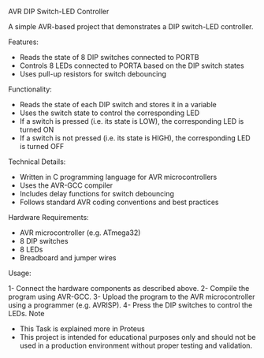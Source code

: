 AVR DIP Switch-LED Controller

A simple AVR-based project that demonstrates a DIP switch-LED controller.

Features:

- Reads the state of 8 DIP switches connected to PORTB
- Controls 8 LEDs connected to PORTA based on the DIP switch states
- Uses pull-up resistors for switch debouncing

Functionality:

- Reads the state of each DIP switch and stores it in a variable
- Uses the switch state to control the corresponding LED
- If a switch is pressed (i.e. its state is LOW), the corresponding LED is turned ON
- If a switch is not pressed (i.e. its state is HIGH), the corresponding LED is turned OFF

Technical Details:

- Written in C programming language for AVR microcontrollers
- Uses the AVR-GCC compiler
- Includes delay functions for switch debouncing
- Follows standard AVR coding conventions and best practices

Hardware Requirements:

- AVR microcontroller (e.g. ATmega32)
- 8 DIP switches
- 8 LEDs
- Breadboard and jumper wires

Usage:

1- Connect the hardware components as described above.
2- Compile the program using AVR-GCC.
3- Upload the program to the AVR microcontroller using a programmer 
(e.g. AVRISP).
4- Press the DIP switches to control the LEDs.
Note

- This Task is explained more in Proteus
- This project is intended for educational purposes only and should not be used in a production environment without proper testing and validation.